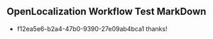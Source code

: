 ## OpenLocalization Workflow Test MarkDown
* f12ea5e6-b2a4-47b0-9390-27e09ab4bca1 
thanks!<!--HONumber=Mar16_HO4-->
